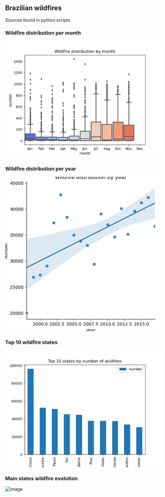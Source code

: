 ## Brazilian wildfires

Sources found in python scripts

### Wildfire distribution per month
![image](output/wildfires_distribution_by_month.png)
### Wildfire distribution per year
![image](output/wildfires_distribution_by_year.png)
### Top 10 wildfire states
![image](output/top_10_states.png)
### Main states wildfire evolution
![image](output/wildfire_main_states.png)

